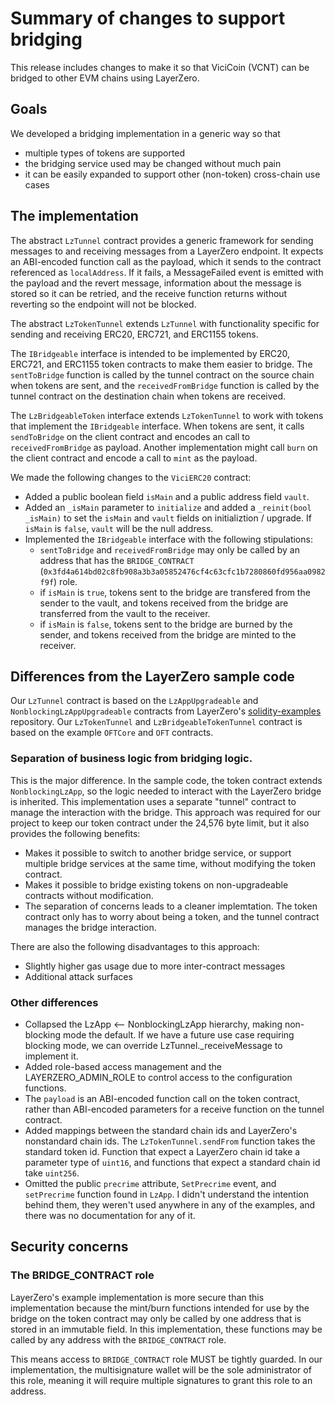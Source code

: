 # Summary of changes to support bridging

This release includes changes to make it so that ViciCoin (VCNT) can be bridged to other EVM chains using LayerZero.

## Goals

We developed a bridging implementation in a generic way so that 
- multiple types of tokens are supported
- the bridging service used may be changed without much pain
- it can be easily expanded to support other (non-token) cross-chain use cases

## The implementation

The abstract `LzTunnel` contract provides a generic framework for sending messages to and receiving messages from a LayerZero endpoint. It expects an ABI-encoded function call as the payload, which it sends to the contract referenced as `localAddress`. If it fails, a MessageFailed event is emitted with the payload and the revert message, information about the message is stored so it can be retried, and the receive function returns without reverting so the endpoint will not be blocked.

The abstract `LzTokenTunnel` extends `LzTunnel` with functionality specific for sending and receiving ERC20, ERC721, and ERC1155 tokens.

The `IBridgeable` interface is intended to be implemented by ERC20, ERC721, and ERC1155 token contracts to make them easier to bridge. The `sentToBridge` function is called by the tunnel contract on the source chain when tokens are sent, and the `receivedFromBridge` function is called by the tunnel contract on the destination chain when tokens are received.

The `LzBridgeableToken` interface extends `LzTokenTunnel` to work with tokens that implement the `IBridgeable` interface. When tokens are sent, it calls `sendToBridge` on the client contract and encodes an call to `receivedFromBridge` as payload. Another implementation might call `burn` on the client contract and encode a call to `mint` as the payload.

We made the following changes to the `ViciERC20` contract:
- Added a public boolean field `isMain` and a public address field `vault`.
- Added an `_isMain` parameter to `initialize` and added a `_reinit(bool _isMain)` to set the `isMain` and `vault` fields on initializtion / upgrade. If `isMain` is `false`, `vault` will be the null address.
- Implemented the `IBridgeable` interface with the following stipulations:
    - `sentToBridge` and `receivedFromBridge` may only be called by an address that has the `BRIDGE_CONTRACT` (`0x3fd4a614bd02c8fb908a3b3a05852476cf4c63cfc1b7280860fd956aa0982f9f`) role.
    - if `isMain` is `true`, tokens sent to the bridge are transfered from the sender to the vault, and tokens received from the bridge are transferred from the vault to the receiver.
    - if `isMain` is `false`, tokens sent to the bridge are burned by the sender, and tokens received from the bridge are minted to the receiver.

## Differences from the LayerZero sample code

Our `LzTunnel` contract is based on the `LzAppUpgradeable` and `NonblockingLzAppUpgradeable` contracts from LayerZero's [solidity-examples](https://github.com/LayerZero-Labs/solidity-examples/tree/main) repository. Our `LzTokenTunnel` and `LzBridgeableTokenTunnel` contract is based on the example `OFTCore` and `OFT` contracts.

### Separation of business logic from bridging logic.
This is the major difference. In the sample code, the token contract extends `NonblockingLzApp`, so the logic needed to interact with the LayerZero bridge is inherited. This implementation uses a separate "tunnel" contract to manage the interaction with the bridge. This approach was required for our project to keep our token contract under the 24,576 byte limit, but it also provides the following benefits:

- Makes it possible to switch to another bridge service, or support multiple bridge services at the same time, without modifying the token contract.
- Makes it possible to bridge existing tokens on non-upgradeable contracts without modification.
- The separation of concerns leads to a cleaner implemtation. The token contract only has to worry about being a token, and the tunnel contract manages the bridge interaction.

There are also the following disadvantages to this approach:

- Slightly higher gas usage due to more inter-contract messages
- Additional attack surfaces

### Other differences
- Collapsed the LzApp <-- NonblockingLzApp hierarchy, making non-blocking mode the default. If we have a future use case requiring blocking mode, we can override LzTunnel._receiveMessage to implement it.
- Added role-based access management and the LAYERZERO_ADMIN_ROLE to control access to the configuration functions.
- The `payload` is an ABI-encoded function call on the token contract, rather than ABI-encoded parameters for a receive function on the tunnel contract.
- Added mappings between the standard chain ids and LayerZero's nonstandard chain ids. The `LzTokenTunnel.sendFrom` function takes the standard token id. Function that expect a LayerZero chain id take a parameter type of `uint16`, and functions that expect a standard chain id take `uint256`.
- Omitted the public `precrime` attribute, `SetPrecrime` event, and `setPrecrime` function found in `LzApp`. I didn't understand the intention behind them, they weren't used anywhere in any of the examples, and there was no documentation for any of it.

## Security concerns
### The BRIDGE_CONTRACT role
LayerZero's example implementation is more secure than this implementation because the mint/burn functions  intended for use by the bridge on the token contract may only be called by one address that is stored in an immutable field. In this implementation, these functions may be called by any address with the `BRIDGE_CONTRACT` role.

This means access to `BRIDGE_CONTRACT` role MUST be tightly guarded. In our implementation, the multisignature wallet will be the sole administrator of this role, meaning it will require multiple signatures to grant this role to an address.